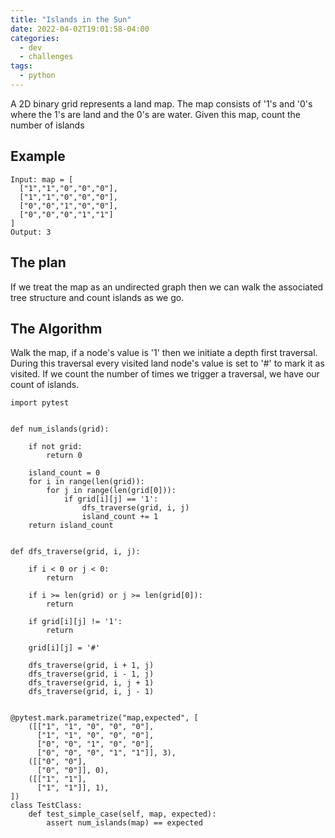 ```yaml
---
title: "Islands in the Sun"
date: 2022-04-02T19:01:58-04:00
categories:
  - dev
  - challenges
tags:
  - python
---
```


A 2D binary grid represents a land map. The map consists of '1's and '0's where the 1's are land and the 0's are water. Given this map, count the number of islands

## Example

```
Input: map = [
  ["1","1","0","0","0"],
  ["1","1","0","0","0"],
  ["0","0","1","0","0"],
  ["0","0","0","1","1"]
]
Output: 3
```

## The plan

If we treat the map as an undirected graph then we can walk the associated tree structure and count islands as we go.

## The Algorithm

Walk the map, if a node's value is '1' then we initiate a depth first traversal. During this traversal every visited land node's value is set to '#' to mark it as visited. If we count the number of times we trigger a traversal, we have our count of islands.

```python3
import pytest


def num_islands(grid):

    if not grid:
        return 0

    island_count = 0
    for i in range(len(grid)):
        for j in range(len(grid[0])):
            if grid[i][j] == '1':
                dfs_traverse(grid, i, j)
                island_count += 1
    return island_count


def dfs_traverse(grid, i, j):

    if i < 0 or j < 0:
        return

    if i >= len(grid) or j >= len(grid[0]):
        return

    if grid[i][j] != '1':
        return

    grid[i][j] = '#'

    dfs_traverse(grid, i + 1, j)
    dfs_traverse(grid, i - 1, j)
    dfs_traverse(grid, i, j + 1)
    dfs_traverse(grid, i, j - 1)


@pytest.mark.parametrize("map,expected", [
    ([["1", "1", "0", "0", "0"],
      ["1", "1", "0", "0", "0"],
      ["0", "0", "1", "0", "0"],
      ["0", "0", "0", "1", "1"]], 3),
    ([["0", "0"],
      ["0", "0"]], 0),
    ([["1", "1"],
      ["1", "1"]], 1),
])
class TestClass:
    def test_simple_case(self, map, expected):
        assert num_islands(map) == expected
```
